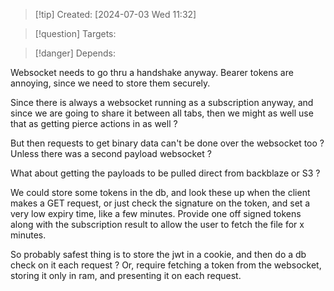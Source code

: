 
>[!tip] Created: [2024-07-03 Wed 11:32]

>[!question] Targets: 

>[!danger] Depends: 

Websocket needs to go thru a handshake anyway.
Bearer tokens are annoying, since we need to store them securely.

Since there is always a websocket running as a subscription anyway, and since we are going to share it between all tabs, then we might as well use that as getting pierce actions in as well ?

But then requests to get binary data can't be done over the websocket too ?
Unless there was a second payload websocket ?

What about getting the payloads to be pulled direct from backblaze or S3 ?

We could store some tokens in the db, and look these up when the client makes a GET request, or just check the signature on the token, and set a very low expiry time, like a few minutes.
Provide one off signed tokens along with the subscription result to allow the user to fetch the file for x minutes.

So probably safest thing is to store the jwt in a cookie, and then do a db check on it each request ?
Or, require fetching a token from the websocket, storing it only in ram, and presenting it on each request.